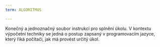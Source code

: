 ```yaml
---
term: ALGORITMUS

---
```

Konečný a jednoznačný soubor instrukcí pro splnění úkolu. V kontextu výpočetní techniky se jedná o postup zapsaný v programovacím jazyce, který říká počítači, jak má provést určitý úkol.